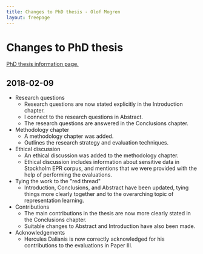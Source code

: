 ```yaml
---
title: Changes to PhD thesis - Olof Mogren
layout: freepage
---
```


# Changes to PhD thesis

[PhD thesis information page.](/phd/)

## 2018-02-09


* Research questions
    - Research questions are now stated explicitly in the Introduction chapter.
    - I connect to the research questions in Abstract.
    - The research questions are answered in the Conclusions chapter.
* Methodology chapter
    - A methodology chapter was added.
    - Outlines the research strategy and evaluation techniques.
* Ethical discussion
    - An ethical discussion was added to the methodology chapter.
    - Ethical discussion includes information about sensitive data in Stockholm EPR corpus, and mentions that we were provided with the help of performing the evaluations.
* Tying the work to the "red thread"
    - Introduction, Conclusions, and Abstract have been updated, tying things more clearly together and to the overarching topic of representation learning.
* Contributions
    - The main contributions in the thesis are now more clearly stated in the Conclusions chapter.
    - Suitable changes to Abstract and Introduction have also been made.
* Acknowledgements
    - Hercules Dalianis is now correctly acknowledged for his contributions to the evaluations in Paper III.


